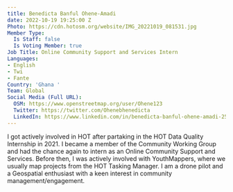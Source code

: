 ```yaml
---
title: Benedicta Banful Ohene-Amadi
date: 2022-10-19 19:25:00 Z
Photo: https://cdn.hotosm.org/website/IMG_20221019_081531.jpg
Member Type:
  Is Staff: false
  Is Voting Member: true
Job Title: Online Community Support and Services Intern
Languages:
- English
- Twi
- Fante
Country: 'Ghana '
Team: Global
Social Media (Full URL):
  OSM: https://www.openstreetmap.org/user/Ohene123
  Twitter: https://twitter.com/Ohenebhenedicta
  LinkedIn: https://www.linkedin.com/in/benedicta-banful-ohene-amadi-255b9b115
---
```


I got actively involved in HOT after partaking in the HOT Data Quality Internship in 2021. I became a member of the Community Working Group and had the chance again to intern as an Online Community Support and Services. Before then, I was actively involved with YouthMappers, where we usually map projects from the HOT Tasking Manager. I am a drone pilot and a Geospatial enthusiast with a keen interest in community management/engagement.
